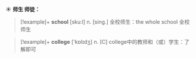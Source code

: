 ☀ <span class="category">**师生 师徒：**</span>
>[!example]+ <span class="vocabulary">**school**</span> [sku:l] 
> <span class="definition">n. [sing.] 全校师生：</span>the whole school 全校师生

>[!example]+ <span class="vocabulary">**college**</span> ['kɒlɪdӡ] 
> <span class="definition">n. [C] college中的教师和（或）学生：</span>了解即可
